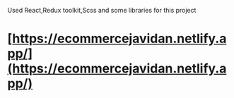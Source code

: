 Used React,Redux toolkit,Scss and some libraries for this project
# [https://ecommercejavidan.netlify.app/](https://ecommercejavidan.netlify.app/)